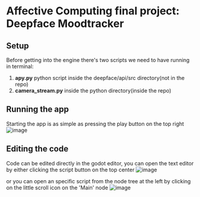 # Affective Computing final project: Deepface Moodtracker

## Setup
Before getting into the engine there's two scripts we need to have running in terminal:
1. **apy.py** python script inside the deepface/api/src directory(not in the repo)
2. **camera_stream.py** inside the python directory(inside the repo)

## Running the app
Starting the app is as simple as pressing the play button on the top right
![image](https://github.com/user-attachments/assets/37096fc3-c516-4044-a8f5-a15aa839c8fe)

## Editing the code
Code can be edited directly in the godot editor, you can open the text editor by either clicking the script button on the top center
![image](https://github.com/user-attachments/assets/efb3319b-ac95-4010-ba4a-549f7cfe101b)

or you can open an specific script from the node tree at the left by clicking on the little scroll icon on the 'Main' node
![image](https://github.com/user-attachments/assets/cb1dd4ef-542e-48af-947a-6e7139cb36ed)
